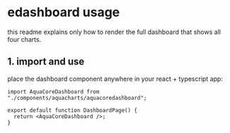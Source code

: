 # edashboard usage

this readme explains only how to render the full dashboard that shows all four charts.

## 1. import and use
place the dashboard component anywhere in your react + typescript app:

```tsx
import AquaCoreDashboard from "./components/aquacharts/aquacoredashboard";

export default function DashboardPage() {
  return <AquaCoreDashboard />;
}
